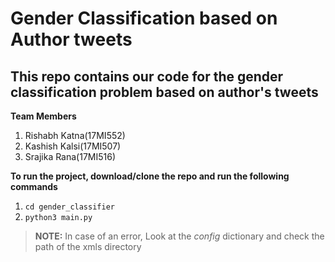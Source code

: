 # Gender Classification based on Author tweets

## This repo contains our code for the gender classification problem based on author's tweets

**Team Members**
1. Rishabh Katna(17MI552)
1. Kashish Kalsi(17MI507)
1. Srajika Rana(17MI516)

**To run the project, download/clone the repo and run the following commands**
1. `cd gender_classifier`
1. `python3 main.py`

> **__NOTE__:** In case of an error, Look at the *config* dictionary and check the path of the xmls directory